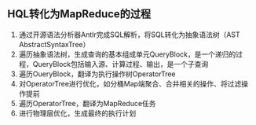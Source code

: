 ## **HQL转化为MapReduce的过程**

1. 通过开源语法分析器Antlr完成SQL解析，将SQL转化为抽象语法树（AST AbstractSyntaxTree）
2. 遍历抽象语法树，生成查询的基本组成单元QueryBlock，是一个递归的过程，QueryBlock包括输入源、计算过程、输出，是一个子查询
3. 遍历OueryBlock，翻译为执行操作树OperatorTree
4. 对OperatorTree进行优化，如分桶Map端聚合、合并相关的操作、将过滤操作提前
5. 遍历OperatorTree，翻译为MapReduce任务
6. 进行物理层优化，生成最终的执行计划